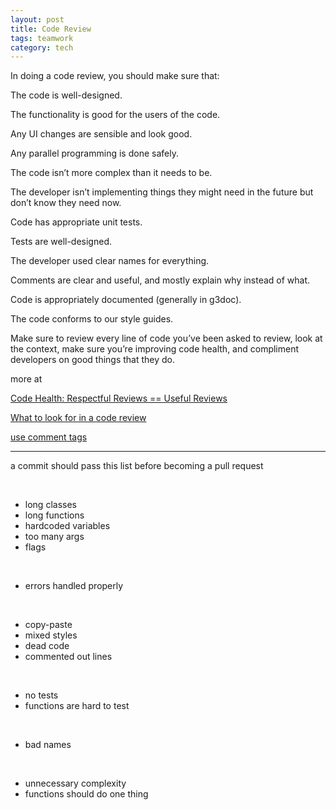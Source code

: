 ```yaml
---
layout: post
title: Code Review 
tags: teamwork
category: tech
---
```




In doing a code review, you should make sure that:

The code is well-designed.

The functionality is good for the users of the code.

Any UI changes are sensible and look good.

Any parallel programming is done safely.

The code isn’t more complex than it needs to be.

The developer isn’t implementing things they might need in the future but don’t 
know they need now.

Code has appropriate unit tests.

Tests are well-designed.

The developer used clear names for everything.

Comments are clear and useful, and mostly explain why instead of what.

Code is appropriately documented (generally in g3doc).

The code conforms to our style guides.

Make sure to review every line of code you’ve been asked to review, look at the context, make sure you’re improving code health, and compliment developers on good things that they do.


more at  

[Code Health: Respectful Reviews == Useful Reviews
](https://testing.googleblog.com/2019/11/code-health-respectful-reviews-useful.html
)

[What to look for in a code review
](https://google.github.io/eng-practices/review/reviewer/looking-for.html)

[use comment tags](https://conventionalcomments.org/)

---


a commit should pass this list before becoming a pull request

<br>

- long classes
- long functions
- hardcoded variables
- too many args
- flags 

<br>

- errors handled properly 

<br>

- copy-paste
- mixed styles
- dead code
- commented out lines 

<br>

- no tests
- functions are hard to test 

<br>

- bad names 

<br>

- unnecessary complexity
- functions should do one thing 

